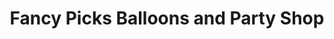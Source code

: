---
title: "Fancy Picks Balloons and Party Shop"
url: /santa-rosa/fancy-picks-balloons-and-party-shop/
shop: Partyzubehör
---